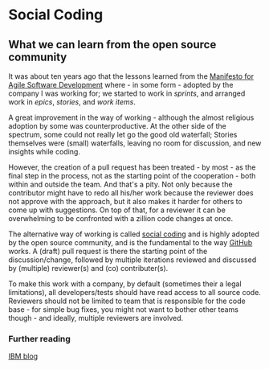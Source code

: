 ﻿# Social Coding
## What we can learn from the open source community

It was about ten years ago that the lessons learned from the
[Manifesto for Agile Software Development](https://agilemanifesto.org/)
where - in some form - adopted by the company I was working for; we started to
work in _sprints_, and arranged work in _epics_, _stories_, and _work items_.

A great improvement in the way of working - although the almost religious
adoption by some was counterproductive. At the other side of the spectrum, some
could not really let go the good old waterfall; Stories themselves were (small)
waterfalls, leaving no room for discussion, and new insights while coding.

However, the creation of a pull request has been treated - by most - as the
final step in the process, not as the starting point of the cooperation - both
within and outside the team. And that's a pity. Not only because the
contributor might have to redo all his/her work because the reviewer does not
approve with the approach, but it also makes it harder for others to come up
with suggestions. On top of that, for a reviewer it can be overwhelming to be
confronted with a zillion code changes at once.

The alternative way of working is called [social coding](https://coding.social/)
and is highly adopted by the open source community, and is the fundamental
to the way [GitHub](https://github.org) works. A (draft) pull request is there
the starting point of the discussion/change, followed by multiple iterations
reviewed and discussed by (multiple) reviewer(s) and (co) contributer(s).

To make this work with a company, by default (sometimes their a legal
limitations), all developers/tests should have read access to all source code.
Reviewers should not be limited to team that is responsible for the code base -
for simple bug fixes, you might not want to bother other teams though - and
ideally, multiple reviewers are involved.

### Further reading
[IBM blog](https://www.ibm.com/garage/method/practices/culture/practice_social_coding/)

